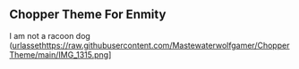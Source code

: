 ## Chopper Theme For Enmity ##

I am not a racoon dog
([urlasset](https://raw.githubusercontent.com/Mastewaterwolfgamer/ChopperTheme/main/IMG_1315.png)https://raw.githubusercontent.com/Mastewaterwolfgamer/ChopperTheme/main/IMG_1315.png]
